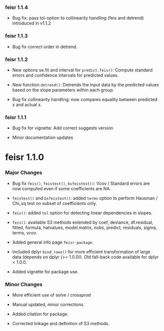 ### feisr 1.1.4

- Bug fix: pass tol-option to collinearity handling (feis and detrend) introduced in v1.1.2

### feisr 1.1.3

- Bug fix correct order in detrend.

### feisr 1.1.2

- New options se.fit and interval for `predict.feis()`: Compute standard errors and confidence intervals for predicted values.

- New function `detrend()`: Detrends the input data by the predicted values based on the slope parameters within each group.

- Bug fix collinearity handling: now compares equality between predicted x and actual x.

### feisr 1.1.1

- Bug fix for vignette: Add correct suggests version

- Minor documentation updates

# feisr 1.1.0

### Major Changes

- Bug fix `feis()`, `feistest()`, `bsfeistest()`: Vcov / Standard errors are now computed even if some coefficients are NA.

- `feistest()` and `bsfeistest()`: added `terms` option to perform Hausman / Chi_sq test on subset of coefficients only.

- `feis()`: added `tol` option for detecting linear dependencies in slopes.

- `feis()`: available S3 methods extended by coef, deviance, df.residual, fitted, formula, hatvalues, model.matrix, nobs, predict, residuals, sigma, terms, vcov.

- Added general info page `feisr-package`.

- Included dplyr `bind_rows()` for more efficient transformation of large data (depends on dplyr (>= 1.0.0)). Old fall-back code available for dplyr < 1.0.0.

- Added vignette for package use.

### Minor Changes

- More efficient use of solve / crossprod

- Manual updated, minor corrections.

- Added citation for package.

- Corrected linkage and definition of S3 methods.
